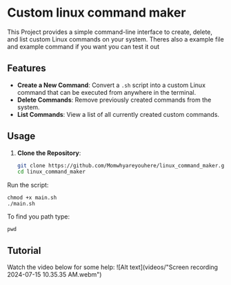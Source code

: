 # Custom linux command maker

This Project provides a simple command-line interface to create, delete, and list custom Linux commands on your system.
Theres also a example file and example command if you want you can test it out

## Features

- **Create a New Command**: Convert a `.sh` script into a custom Linux command that can be executed from anywhere in the terminal.
- **Delete Commands**: Remove previously created commands from the system.
- **List Commands**: View a list of all currently created custom commands.


## Usage

1. **Clone the Repository**:
   ```bash
   git clone https://github.com/Momwhyareyouhere/linux_command_maker.git
   cd linux_command_maker
   ```
Run the script:
```
chmod +x main.sh
./main.sh
```

To find you path type:
```
pwd
```


## Tutorial
Watch the video below for some help:
![Alt text](videos/"Screen recording 2024-07-15 10.35.35 AM.webm")




